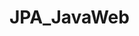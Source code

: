 # JPA_JavaWeb



  <a href="https://www.logicbig.com/tutorials/java-ee-tutorial/jpa/images/jpa.png" width="320" alt="Nest Logo" /></a>


